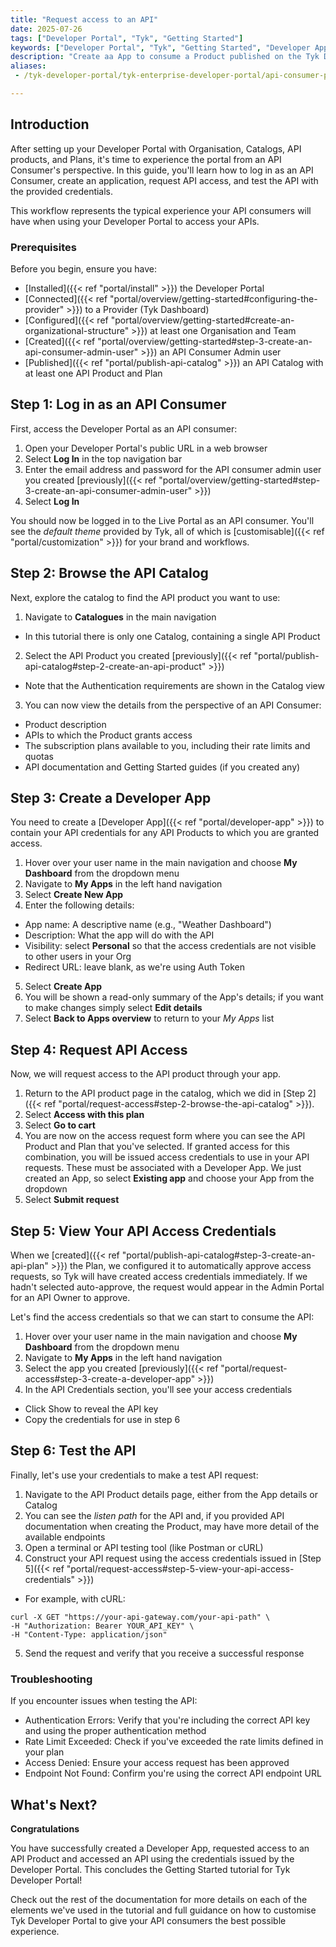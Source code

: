```yaml
---
title: "Request access to an API"
date: 2025-07-26
tags: ["Developer Portal", "Tyk", "Getting Started"]
keywords: ["Developer Portal", "Tyk", "Getting Started", "Developer App", "API Consumer"]
description: "Create aa App to consume a Product published on the Tyk Developer Portal."
aliases:
 - /tyk-developer-portal/tyk-enterprise-developer-portal/api-consumer-portal/access-api-product

---
```


## Introduction

After setting up your Developer Portal with Organisation, Catalogs, API products, and Plans, it's time to experience the portal from an API Consumer's perspective. In this guide, you'll learn how to log in as an API Consumer, create an application, request API access, and test the API with the provided credentials.

This workflow represents the typical experience your API consumers will have when using your Developer Portal to access your APIs.

### Prerequisites

Before you begin, ensure you have:

- [Installed]({{< ref "portal/install" >}}) the Developer Portal
- [Connected]({{< ref "portal/overview/getting-started#configuring-the-provider" >}}) to a Provider (Tyk Dashboard)
- [Configured]({{< ref "portal/overview/getting-started#create-an-organizational-structure" >}}) at least one Organisation and Team
- [Created]({{< ref "portal/overview/getting-started#step-3-create-an-api-consumer-admin-user" >}}) an API Consumer Admin user
- [Published]({{< ref "portal/publish-api-catalog" >}}) an API Catalog with at least one API Product and Plan

## Step 1: Log in as an API Consumer

First, access the Developer Portal as an API consumer:

1. Open your Developer Portal's public URL in a web browser
2. Select **Log In** in the top navigation bar
3. Enter the email address and password for the API consumer admin user you created [previously]({{< ref "portal/overview/getting-started#step-3-create-an-api-consumer-admin-user" >}})
4. Select **Log In**

You should now be logged in to the Live Portal as an API consumer. You'll see the *default theme* provided by Tyk, all of which is [customisable]({{< ref "portal/customization" >}}) for your brand and workflows.

## Step 2: Browse the API Catalog

Next, explore the catalog to find the API product you want to use:

1. Navigate to **Catalogues** in the main navigation
  - In this tutorial there is only one Catalog, containing a single API Product
2. Select the API Product you created [previously]({{< ref "portal/publish-api-catalog#step-2-create-an-api-product" >}})
  - Note that the Authentication requirements are shown in the Catalog view
3. You can now view the details from the perspective of an API Consumer:
  - Product description
  - APIs to which the Product grants access 
  - The subscription plans available to you, including their rate limits and quotas
  - API documentation and Getting Started guides (if you created any)

## Step 3: Create a Developer App

You need to create a [Developer App]({{< ref "portal/developer-app" >}}) to contain your API credentials for any API Products to which you are granted access.

1. Hover over your user name in the main navigation and choose **My Dashboard** from the dropdown menu
2. Navigate to **My Apps** in the left hand navigation
3. Select **Create New App**
4. Enter the following details:
  - App name: A descriptive name (e.g., "Weather Dashboard")
  - Description: What the app will do with the API
  - Visibility: select **Personal** so that the access credentials are not visible to other users in your Org
  - Redirect URL: leave blank, as we're using Auth Token
5. Select **Create App**
6. You will be shown a read-only summary of the App's details; if you want to make changes simply select **Edit details**
7. Select **Back to Apps overview** to return to your *My Apps* list

## Step 4: Request API Access

Now, we will request access to the API product through your app.

1. Return to the API product page in the catalog, which we did in [Step 2]({{< ref "portal/request-access#step-2-browse-the-api-catalog" >}}).
2. Select **Access with this plan**
3. Select **Go to cart**
4. You are now on the access request form where you can see the API Product and Plan that you've selected. If granted access for this combination, you will be issued access credentials to use in your API requests. These must be associated with a Developer App. We just created an App, so select **Existing app** and choose your App from the dropdown
5. Select **Submit request**


## Step 5: View Your API Access Credentials

When we [created]({{< ref "portal/publish-api-catalog#step-3-create-an-api-plan" >}}) the Plan, we configured it to automatically approve access requests, so Tyk will have created access credentials immediately. If we hadn't selected auto-approve, the request would appear in the Admin Portal for an API Owner to approve.

Let's find the access credentials so that we can start to consume the API:

1. Hover over your user name in the main navigation and choose **My Dashboard** from the dropdown menu
2. Navigate to **My Apps** in the left hand navigation
3. Select the app you created [previously]({{< ref "portal/request-access#step-3-create-a-developer-app" >}})
4. In the API Credentials section, you'll see your access credentials
  - Click Show to reveal the API key
  - Copy the credentials for use in step 6

## Step 6: Test the API

Finally, let's use your credentials to make a test API request:

1. Navigate to the API Product details page, either from the App details or Catalog
2. You can see the *listen path* for the API and, if you provided API documentation when creating the Product, may have more detail of the available endpoints
3. Open a terminal or API testing tool (like Postman or cURL)
4. Construct your API request using the access credentials issued in [Step 5]({{< ref "portal/request-access#step-5-view-your-api-access-credentials" >}})
  - For example, with cURL:

  ```
curl -X GET "https://your-api-gateway.com/your-api-path" \
  -H "Authorization: Bearer YOUR_API_KEY" \
  -H "Content-Type: application/json"
  ```
5. Send the request and verify that you receive a successful response

### Troubleshooting

If you encounter issues when testing the API:

- Authentication Errors: Verify that you're including the correct API key and using the proper authentication method
- Rate Limit Exceeded: Check if you've exceeded the rate limits defined in your plan
- Access Denied: Ensure your access request has been approved
- Endpoint Not Found: Confirm you're using the correct API endpoint URL

## What's Next?

**Congratulations**

You have successfully created a Developer App, requested access to an API Product and accessed an API using the credentials issued by the Developer Portal. This concludes the Getting Started tutorial for Tyk Developer Portal!

Check out the rest of the documentation for more details on each of the elements we've used in the tutorial and full guidance on how to customise Tyk Developer Portal to give your API consumers the best possible experience.
